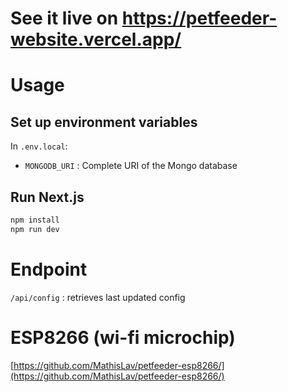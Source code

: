 # See it live on https://petfeeder-website.vercel.app/

# Usage

## Set up environment variables

In `.env.local`:

- `MONGODB_URI` : Complete URI of the Mongo database

## Run Next.js

```bash
npm install
npm run dev
```

# Endpoint

`/api/config` : retrieves last updated config

# ESP8266 (wi-fi microchip)
[https://github.com/MathisLav/petfeeder-esp8266/](https://github.com/MathisLav/petfeeder-esp8266/)

